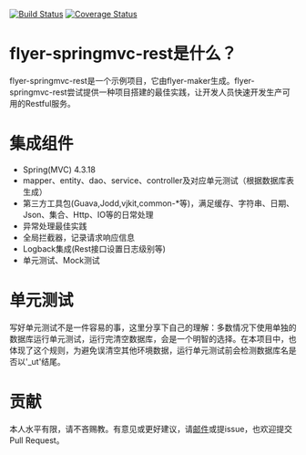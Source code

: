 [![Build Status](https://travis-ci.org/vancefantasy/flyer-springmvc-rest.svg?branch=master)](https://travis-ci.org/vancefantasy/flyer-springmvc-rest)
[![Coverage Status](https://coveralls.io/repos/github/vancefantasy/flyer-springmvc-rest/badge.svg?branch=master)](https://coveralls.io/github/vancefantasy/flyer-springmvc-rest?branch=master)

# flyer-springmvc-rest是什么？
flyer-springmvc-rest是一个示例项目，它由flyer-maker生成。flyer-springmvc-rest尝试提供一种项目搭建的最佳实践，让开发人员快速开发生产可用的Restful服务。

# 集成组件
- Spring(MVC) 4.3.18
- mapper、entity、dao、service、controller及对应单元测试（根据数据库表生成）
- 第三方工具包(Guava,Jodd,vjkit,common-*等)，满足缓存、字符串、日期、Json、集合、Http、IO等的日常处理
- 异常处理最佳实践
- 全局拦截器，记录请求响应信息
- Logback集成(Rest接口设置日志级别等)
- 单元测试、Mock测试

# 单元测试
写好单元测试不是一件容易的事，这里分享下自己的理解：多数情况下使用单独的数据库运行单元测试，运行完清空数据库，会是一个明智的选择。在本项目中，也体现了这个规则，为避免误清空其他环境数据，运行单元测试前会检测数据库名是否以'_ut'结尾。

# 贡献
本人水平有限，请不吝赐教。有意见或更好建议，请[邮件](mailto:vance.8807@gmail.com)或提issue，也欢迎提交Pull Request。
